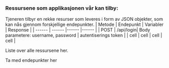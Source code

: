 ### Ressursene som applikasjonen vår kan tilby:
Tjeneren tilbyr en rekke resurser som leveres i form av JSON objekter, som kan nås gjennom forskjellige endepunkter.
| Metode | Endepunkt | Variabler | Response |
| ------ | ------ |------ |------ |
| POST | /api/login| Body parametere: username,
 password | autentiserings token |
| cell | cell | cell | cell |

Liste over alle ressursene her.

Ta med endepunkter her